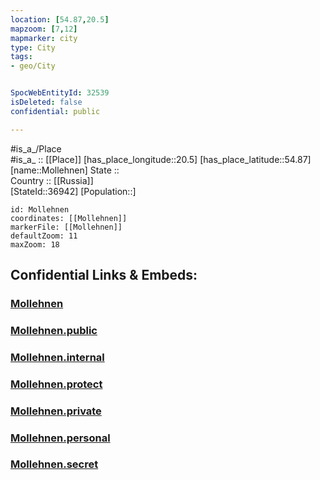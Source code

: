 ```yaml
---
location: [54.87,20.5] 
mapzoom: [7,12] 
mapmarker: city 
type: City
tags:
- geo/City


SpocWebEntityId: 32539
isDeleted: false
confidential: public

---
```

#is_a_/Place  
#is_a_ :: [[Place]] 
[has_place_longitude::20.5] 
[has_place_latitude::54.87] 
[name::Mollehnen] 
State ::  
Country :: [[Russia]]  
[StateId::36942] 
[Population::] 



```leaflet
id: Mollehnen
coordinates: [[Mollehnen]] 
markerFile: [[Mollehnen]] 
defaultZoom: 11 
maxZoom: 18
```


## Confidential Links & Embeds: 

### [Mollehnen](/_Standards/Earth/Continent/Europe/Europe~East/Russia/Russia~NorthWest/Kaliningrad~Oblast/City/Mollehnen.md) 

### [Mollehnen.public](/_public/Earth/Continent/Europe/Europe~East/Russia/Russia~NorthWest/Kaliningrad~Oblast/City/Mollehnen.public.md) 

### [Mollehnen.internal](/_internal/Earth/Continent/Europe/Europe~East/Russia/Russia~NorthWest/Kaliningrad~Oblast/City/Mollehnen.internal.md) 

### [Mollehnen.protect](/_protect/Earth/Continent/Europe/Europe~East/Russia/Russia~NorthWest/Kaliningrad~Oblast/City/Mollehnen.protect.md) 

### [Mollehnen.private](/_private/Earth/Continent/Europe/Europe~East/Russia/Russia~NorthWest/Kaliningrad~Oblast/City/Mollehnen.private.md) 

### [Mollehnen.personal](/_personal/Earth/Continent/Europe/Europe~East/Russia/Russia~NorthWest/Kaliningrad~Oblast/City/Mollehnen.personal.md) 

### [Mollehnen.secret](/_secret/Earth/Continent/Europe/Europe~East/Russia/Russia~NorthWest/Kaliningrad~Oblast/City/Mollehnen.secret.md)

